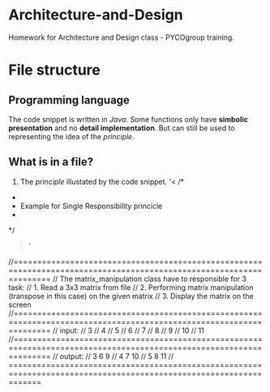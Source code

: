 # Architecture-and-Design
Homework for Architecture and Design class - PYCOgroup training.

# File structure

## Programming language
The code snippet is written in *Java*. Some functions only have **simbolic presentation** and no **detail implementation**. But can still be used to representing the idea of the *principle*.

## What is in a file?
1. The *principle* illustated by the code snippet.
'<
/* 
 * 
 * Example for Single Responsibility princicle
 *
 */
>'

//====================================================================================================================
// The matrix_manipulation class have to responsible for 3 task:
// 	1. Read a 3x3 matrix from file
// 	2. Performing matrix manipulation (transpose in this case) on the given matrix 
// 	3. Display the matrix on the screen
//====================================================================================================================
// input:
// 	3
// 	4
// 	5
// 	6
// 	7
// 	8
// 	9
// 	10
// 	11
//====================================================================================================================
// output:
// 	3 6 9
// 	4 7 10
// 	5 8 11
// ===================================================================================================================
